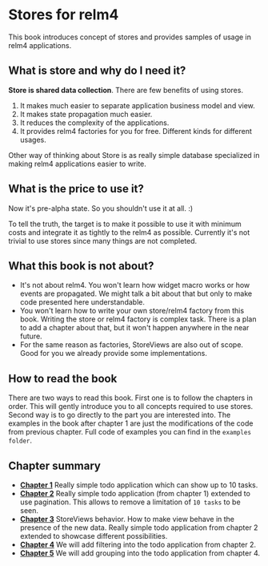 # Stores for relm4

This book introduces concept of stores and provides samples of usage in relm4 applications.

## What is store and why do I need it?

**Store is shared data collection**. There are few benefits of using stores.

1. It makes much easier to separate application business model and view.
2. It makes state propagation much easier.
3. It reduces the complexity of the applications.
4. It provides relm4 factories for you for free. Different kinds for different usages.

Other way of thinking about Store is as really simple database specialized in making relm4 applications easier to write.

## What is the price to use it?

Now it's pre-alpha state. So you shouldn't use it at all. :)

To tell the truth, the target is to make it possible to use it with minimum costs and integrate it as tightly to the relm4 as possible. Currently it's not trivial to use stores since many things are not completed.

## What this book is not about?

- It's not about relm4. You won't learn how widget macro works or how events are propagated. We might talk a bit about that but only to make code presented here understandable.
- You won't learn how to write your own store/relm4 factory from this book. Writing the store or relm4 factory is complex task. There is a plan to add a chapter about that, but it won't happen anywhere in the near future.
- For the same reason as factories, StoreViews are also out of scope. Good for you we already provide some implementations.

## How to read the book

There are two ways to read this book. First one is to follow the chapters in order. This will gently introduce you to all concepts required to use stores. Second way is to go directly to the part you are interested into. The examples in the book after chapter 1 are just the modifications of the code from previous chapter. Full code of examples you can find in the `examples folder`.

## Chapter summary

- [**Chapter 1**](./01-todo/README.md) Really simple todo application which can show up to 10 tasks.
- [**Chapter 2**](./02-todo/README.md) Really simple todo application (from chapter 1) extended to use pagination. This allows to remove a limitation of `10 tasks` to be seen.
- [**Chapter 3**](./03-todo/README.md) StoreViews behavior. How to make view behave in the presence of the new data. Really simple todo application from chapter 2 extended to showcase different possibilities.
- [**Chapter 4**](./04-todo/README.md) We will add filtering into the todo application from chapter 2.
- [**Chapter 5**](./05-todo/README.md) We will add grouping into the todo application from chapter 4.
